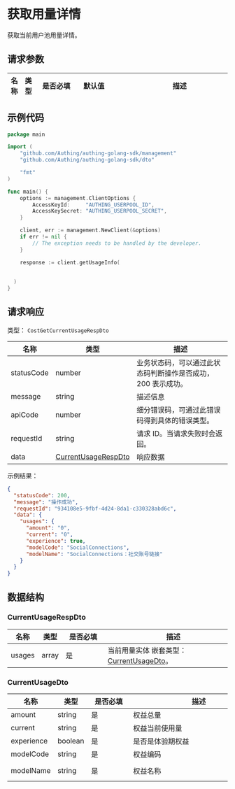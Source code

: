 # 获取用量详情

<!--
  警告⚠️：
  不要直接修改该文档，
  https://github.com/Authing/authing-docs-factory
  使用该项目进行生成
-->

<LastUpdated />

获取当前用户池用量详情。

## 请求参数

| 名称 | 类型 | <div style="width:80px">是否必填</div> | <div style="width:60px">默认值</div> | <div style="width:300px">描述</div> | <div style="width:200px">示例值</div> |
| ---- | ---- | ---- | ---- | ---- | ---- |


## 示例代码
```go
package main

import (
    "github.com/Authing/authing-golang-sdk/management"
    "github.com/Authing/authing-golang-sdk/dto"

    "fmt"
)

func main() {
    options := management.ClientOptions {
        AccessKeyId:     "AUTHING_USERPOOL_ID",
        AccessKeySecret: "AUTHING_USERPOOL_SECRET",
    }

    client, err := management.NewClient(&options)
    if err != nil {
        // The exception needs to be handled by the developer.
    }

    response := client.getUsageInfo(
    
    
  )
}
```


## 请求响应

类型： `CostGetCurrentUsageRespDto`

| 名称 | 类型 | 描述 |
| ---- | ---- | ---- |
| statusCode | number | 业务状态码，可以通过此状态码判断操作是否成功，200 表示成功。 |
| message | string | 描述信息 |
| apiCode | number | 细分错误码，可通过此错误码得到具体的错误类型。 |
| requestId | string | 请求 ID。当请求失败时会返回。 |
| data | <a href="#CurrentUsageRespDto">CurrentUsageRespDto</a> | 响应数据 |



示例结果：

```json
{
  "statusCode": 200,
  "message": "操作成功",
  "requestId": "934108e5-9fbf-4d24-8da1-c330328abd6c",
  "data": {
    "usages": {
      "amount": "0",
      "current": "0",
      "experience": true,
      "modelCode": "SocialConnections",
      "modelName": "SocialConnections：社交账号链接"
    }
  }
}
```

## 数据结构


### <a id="CurrentUsageRespDto"></a> CurrentUsageRespDto

| 名称 | 类型 | <div style="width:80px">是否必填</div> | <div style="width:300px">描述</div> | <div style="width:200px">示例值</div> |
| ---- |  ---- | ---- | ---- | ---- |
| usages | array | 是 | 当前用量实体 嵌套类型：<a href="#CurrentUsageDto">CurrentUsageDto</a>。  |  |


### <a id="CurrentUsageDto"></a> CurrentUsageDto

| 名称 | 类型 | <div style="width:80px">是否必填</div> | <div style="width:300px">描述</div> | <div style="width:200px">示例值</div> |
| ---- |  ---- | ---- | ---- | ---- |
| amount | string | 是 | 权益总量   |  `0` |
| current | string | 是 | 权益当前使用量   |  `0` |
| experience | boolean | 是 | 是否是体验期权益   |  `true` |
| modelCode | string | 是 | 权益编码   |  `SocialConnections` |
| modelName | string | 是 | 权益名称   |  `SocialConnections：社交账号链接` |


